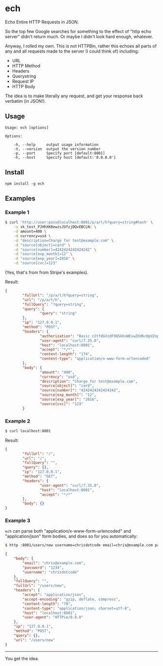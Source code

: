 ech
===
Echo Entire HTTP Requests in JSON.

So the top few Google searches for something to the effect of "http echo server"
didn't return much. Or maybe I didn't look hard enough, whatever.

Anyway, I rolled my own. This is not HTTPBin, rather this echoes all parts of
any and all requests made to the server (I could think of) including:

- URL
- HTTP Method
- Headers
- Querystring
- Request IP
- HTTP Body

The idea is to make literally any request, and get your response back verbatim
(in JSON!).

Usage
-----

	Usage: ech [options]

	Options:

		-h, --help     output usage information
		-V, --version  output the version number
		-p, --port     Specify port [default:8001]
		-h, --host     Specify host [default:'0.0.0.0']

Install
-------

	npm install -g ech

Examples
--------
### Example 1

```bash
$ curl 'http://user:pass@localhost:8001/p/a/t/h?query=string#hash' \
	-u sk_test_PJHhXK0ewzsJUfzjDQvEBCLN: \
	-d amount=400 \
	-d currency=usd \
	-d "description=Charge for test@example.com" \
	-d "source[object]=card" \
	-d "source[number]=4242424242424242" \
	-d "source[exp_month]=12" \
	-d "source[exp_year]=2016" \
	-d "source[cvc]=123"
```

(Yes, that's from from Stripe's examples).

Result:
```json
{
		"fullUrl": "/p/a/t/h?query=string",
		"url": "/p/a/t/h",
		"fullQuery": "?query=string",
		"query": {
				"query": "string"
		},
		"ip": "127.0.0.1",
		"method": "POST",
		"headers": {
				"authorization": "Basic c2tfdGVzdF9QSkhoWEswZXd6c0pVZnpqRFF2RUJDTE46cGFzcw==",
				"user-agent": "curl/7.35.0",
				"host": "localhost:8001",
				"accept": "*/*",
				"content-length": "174",
				"content-type": "application/x-www-form-urlencoded"
		},
		"body": {
				"amount": "400",
				"currency": "usd",
				"description": "Charge for test@example.com",
				"source[object]": "card",
				"source[number]": "4242424242424242",
				"source[exp_month]": "12",
				"source[exp_year]": "2016",
				"source[cvc]": "123"
		}
```

### Example 2
```bash
$ curl localhost:8001
```

Result:
```json
{
		"fullUrl": "/",
		"url": "/",
		"fullQuery": "",
		"query": {},
		"ip": "127.0.0.1",
		"method": "GET",
		"headers": {
				"user-agent": "curl/7.35.0",
				"host": "localhost:8001",
				"accept": "*/*"
		},
		"body": {}
}
```

### Example 3
`ech` can parse both "application/x-www-form-urlencoded" and "application/json"
form bodies, and does so for you automatically:

```bash
$ http :8001/users/new username=chrisdotcode email=chris@example.com password=1234
```

```json
{
    "body": {
        "email": "chris@example.com",
        "password": "1234",
        "username": "chrisdotcode"
    },
    "fullQuery": "",
    "fullUrl": "/users/new",
    "headers": {
        "accept": "application/json",
        "accept-encoding": "gzip, deflate, compress",
        "content-length": "78",
        "content-type": "application/json; charset=utf-8",
        "host": "localhost:8001",
        "user-agent": "HTTPie/0.8.0"
    },
    "ip": "127.0.0.1",
    "method": "POST",
    "query": {},
    "url": "/users/new"
}
```

- - -
You get the idea.
